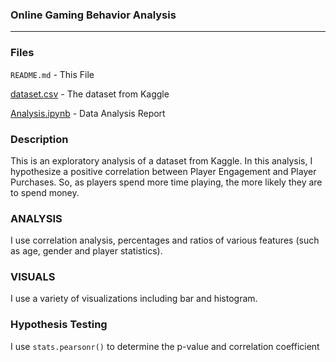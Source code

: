 ### Online Gaming Behavior Analysis

---

### Files

`README.md` - This File

[dataset.csv](dataset.csv) - The dataset from Kaggle

[Analysis.ipynb](Analysis.ipynb) - Data Analysis Report

### Description

This is an exploratory analysis of a dataset from Kaggle. In this analysis, I hypothesize a positive correlation between Player Engagement and Player Purchases. So, as players spend more time playing, the more likely they are to spend money.

### ANALYSIS

I use correlation analysis, percentages and ratios of various features (such as age, gender and player statistics).

### VISUALS

I use a variety of visualizations including bar and histogram.

### Hypothesis Testing
I use `stats.pearsonr()` to determine the p-value and correlation coefficient
